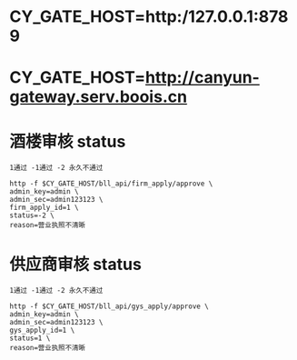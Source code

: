 # CY_GATE_HOST=http:/127.0.0.1:8789
# CY_GATE_HOST=http://canyun-gateway.serv.boois.cn


# 酒楼审核 status

    1通过 -1通过 -2 永久不通过

    http -f $CY_GATE_HOST/bll_api/firm_apply/approve \
    admin_key=admin \
    admin_sec=admin123123 \
    firm_apply_id=1 \
    status=-2 \
    reason=营业执照不清晰


# 供应商审核 status

    1通过 -1通过 -2 永久不通过

    http -f $CY_GATE_HOST/bll_api/gys_apply/approve \
    admin_key=admin \
    admin_sec=admin123123 \
    gys_apply_id=1 \
    status=1 \
    reason=营业执照不清晰
